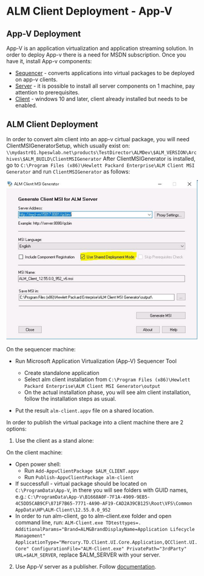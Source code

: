 
# ALM Client Deployment - App-V

## App-V Deployment

App-V is an application virtualization and application streaming solution.
In order to deploy App-v there is a need for MSDN subscription. Once you have it, install App-v components:
- [Sequencer](https://technet.microsoft.com/en-us/itpro/windows/manage/appv-install-the-sequencer) - converts applications into virtual packages to be deployed on app-v clients.
- [Server](https://technet.microsoft.com/en-us/itpro/windows/manage/appv-deploy-the-appv-server) - it is possible to install all server components on 1 machine, pay attention to prerequisites.
- [Client](https://technet.microsoft.com/en-us/itpro/windows/manage/appv-deploying-the-appv-sequencer-and-client)  - windows 10 and later, client already installed but needs to be enabled.

## ALM Client Deployment

In order to convert alm client into an app-v cirtual package, you will need ClientMSIGeneratorSetup, which usually exist on: `\\mydastr01.hpeswlab.net\products\TestDirector\ALMDev\$ALM_VERSION\Archives\$ALM_BUILD\ClientMSIGenerator`
After ClientMSIGenerator is installed, go to `C:\Program Files (x86)\Hewlett Packard Enterprise\ALM Client MSI Generator` and run `ClientMSIGenerator` as follows:

![install](https://github.com/HPSoftware/alm-vayu-docs/blob/master/alm-client-deployment/alm-client-generator.JPG)

On the sequencer machine:
- Run Microsoft Application Virtualization (App-V) Sequencer Tool
  - Create standalone application
  - Select alm client installation from `C:\Program Files (x86)\Hewlett Packard Enterprise\ALM Client MSI Generator\output`
  - On the actual installation phase, you will see alm client installation, follow the installation steps as usual.

- Put the result `alm-client.appv` file on a shared location.

In order to publish the virtual package into a client machine there are 2 options:
1. Use the client as a stand alone:

  On the client machine:
  - Open power shell:
    - Run `Add-AppvClientPackage $ALM_CLIENT.appv`
    - Run `Publish-AppvClientPackage alm-client`
  - If successfull - virtual package should be located on `C:\ProgramData\App-V`, in there you will see folders with GUID names, e.g.: `C:\ProgramData\App-V\B1668A0F-7F1A-4909-9EB5-4C5DD5CAB9CF\871F7B65-7771-4A90-AF19-CAD2A39CB125\Root\VFS\Common AppData\HP\ALM-Client\12.55.0.0_952`
  - In order to run alm-client, go to alm-client.exe folder and open command line, run: `ALM-Client.exe TDtesttypes=. AdditionalParams="Brand=ALM&BrandDisplayName=Application Lifecycle Management" ApplicationType="Mercury.TD.Client.UI.Core.Application,QCClient.UI.Core" ConfigurationFile="ALM-Client.exe" PrivatePath="3rdParty" URL=$ALM_SERVER`, replace $ALM_SERVER with your server.

2. Use App-V server as a publisher. Follow [documentation](https://technet.microsoft.com/en-us/itpro/mdop/appv-v5/how-to-add-or-upgrade-packages-by-using-the-management-console-beta-gb18030).
